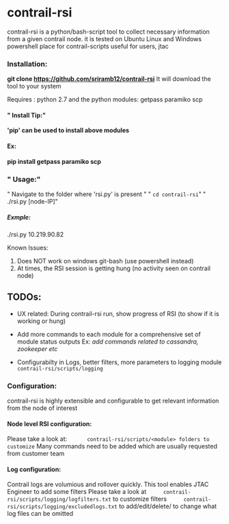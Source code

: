 # contrail-rsi
contrail-rsi is a python/bash-script tool to collect necessary information from a given contrail node. 
it is tested on Ubuntu Linux and Windows powershell
place for contrail-scripts useful for users, jtac

### Installation:

**git clone https://github.com/sriramb12/contrail-rsi**
It will download the tool to your system

Requires :
  python 2.7 and the python modules: getpass paramiko scp 

####  "   Install Tip:"
__'pip' can be used to install above modules__

####  Ex:
**pip install getpass paramiko scp** 

### "   Usage:"
   "   Navigate to the folder where 'rsi.py' is present "
   "   `cd contrail-rsi`"
   "   ./rsi.py [node-IP]"

##### Exmple:
  ./rsi.py 10.219.90.82


Known Issues:

  1. Does NOT work on windows git-bash (use powershell instead)
  2. At times, the RSI session is getting hung (no activity seen on contrail node)


## TODOs:

  * UX related:
     During contrail-rsi run, show progress of RSI (to show if it is working or hung)

  * Add more commands to each module for a comprehensive set of module status outputs 
     Ex: _add commands related to cassandra, zookeeper etc_

  * Configurabilty in Logs, better filters, more parameters to logging module 
`      contrail-rsi/scripts/logging`

### Configuration:
  contrail-rsi is highly extensible and configurable to get relevant information from the node of interest 

#### Node level RSI configuration:
  Please take a look at: 
`      contrail-rsi/scripts/<module> folders to customize`
       Many commands need to be added which are usually requested from customer team

#### Log configuration:
  Contrail logs are volumious and rollover quickly. This tool enables JTAC Engineer to add some filters
  Please take a look at 
`      contrail-rsi/scripts/logging/logfilters.txt ` to customize filters
`      contrail-rsi/scripts/logging/excludedlogs.txt ` to add/edit/delete/  to change what log files can be omitted
  
